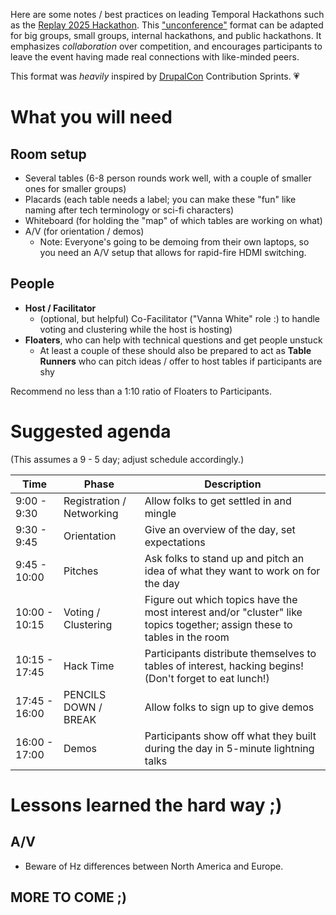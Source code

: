 Here are some notes / best practices on leading Temporal Hackathons such as the [Replay 2025 Hackathon](https://temporal.io/blog/replay-25-day-one-hackathon-workshops). This ["unconference"](https://en.wikipedia.org/wiki/Unconference) format can be adapted for big groups, small groups, internal hackathons, and public hackathons. It emphasizes _collaboration_ over competition, and encourages participants to leave the event having made real connections with like-minded peers.

This format was _heavily_ inspired by [DrupalCon](https://events.drupal.org/) Contribution Sprints. 💗

# What you will need

## Room setup
* Several tables (6-8 person rounds work well, with a couple of smaller ones for smaller groups)
* Placards (each table needs a label; you can make these "fun" like naming after tech terminology or sci-fi characters)
* Whiteboard (for holding the "map" of which tables are working on what)
* A/V (for orientation / demos)
  * Note: Everyone's going to be demoing from their own laptops, so you need an A/V setup that allows for rapid-fire HDMI switching.

## People
* **Host / Facilitator**
  * (optional, but helpful) Co-Facilitator ("Vanna White" role :) to handle voting and clustering while the host is hosting)
* **Floaters**, who can help with technical questions and get people unstuck
  * At least a couple of these should also be prepared to act as **Table Runners** who can pitch ideas / offer to host tables if participants are shy

Recommend no less than a 1:10 ratio of Floaters to Participants.

# Suggested agenda
(This assumes a 9 - 5 day; adjust schedule accordingly.)

| Time | Phase | Description |
| ---- | ----- | ----------- |
| 9:00 - 9:30 | Registration / Networking | Allow folks to get settled in and mingle |
| 9:30 - 9:45 | Orientation | Give an overview of the day, set expectations |
| 9:45 - 10:00 | Pitches | Ask folks to stand up and pitch an idea of what they want to work on for the day |
| 10:00 - 10:15 | Voting / Clustering | Figure out which topics have the most interest and/or "cluster" like topics together; assign these to tables in the room |
| 10:15 - 17:45 | Hack Time | Participants distribute themselves to tables of interest, hacking begins! (Don't forget to eat lunch!) |
| 17:45 - 16:00 | PENCILS DOWN / BREAK | Allow folks to sign up to give demos |
| 16:00 - 17:00 | Demos | Participants show off what they built during the day in 5-minute lightning talks |

# Lessons learned the hard way ;)

## A/V
* Beware of Hz differences between North America and Europe.

## MORE TO COME ;)

